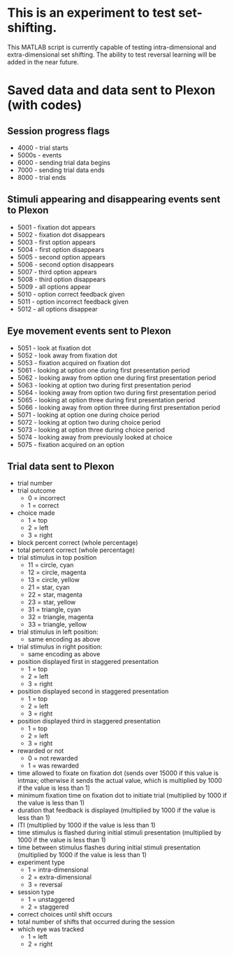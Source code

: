 # This is an experiment to test set-shifting.
This MATLAB script is currently capable of testing intra-dimensional and extra-dimensional set shifting. The ability to test reversal learning will be added in the near future.

# Saved data and data sent to Plexon (with codes)

## Session progress flags

+ 4000 - trial starts
+ 5000s - events
+ 6000 - sending trial data begins
+ 7000 - sending trial data ends
+ 8000 - trial ends

## Stimuli appearing and disappearing events sent to Plexon

+ 5001 - fixation dot appears	
+ 5002 - fixation dot disappears
+ 5003 - first option appears
+ 5004 - first option disappears
+ 5005 - second option appears
+ 5006 - second option disappears
+ 5007 - third option appears	
+ 5008 - third option disappears
+ 5009 - all options appear
+ 5010 - option correct feedback given
+ 5011 - option incorrect feedback given
+ 5012 - all options disappear

## Eye movement events sent to Plexon

+ 5051 - look at fixation dot	
+ 5052 - look away from fixation dot	
+ 5053 - fixation acquired on fixation dot
+ 5061 - looking at option one during first presentation period
+ 5062 - looking away from option one during first presentation period
+ 5063 - looking at option two during first presentation period
+ 5064 - looking away from option two during first presentation period
+ 5065 - looking at option three during first presentation period
+ 5066 - looking away from option three during first presentation period	
+ 5071 - looking at option one during choice period
+ 5072 - looking at option two during choice period
+ 5073 - looking at option three during choice period
+ 5074 - looking away from previously looked at choice
+ 5075 - fixation acquired on an option

## Trial data sent to Plexon

+ trial number             
+ trial outcome
	+ 0 = incorrect
	+ 1 = correct
+ choice made
	+ 1 = top
	+ 2 = left
	+ 3 = right
+ block percent correct (whole percentage)
+ total percent correct (whole percentage)
+ trial stimulus in top position
	+ 11 = circle, cyan
	+ 12 = circle, magenta
	+ 13 = circle, yellow
	+ 21 = star, cyan
	+ 22 = star, magenta
	+ 23 = star, yellow
	+ 31 = triangle, cyan
	+ 32 = triangle, magenta
	+ 33 = triangle, yellow
+ trial stimulus in left position:
	+ same encoding as above
+ trial stimulus in right position:
	+ same encoding as above
+ position displayed first in staggered presentation
	+ 1 = top
	+ 2 = left
	+ 3 = right
+ position displayed second in staggered presentation
	+ 1 = top
	+ 2 = left
	+ 3 = right
+ position displayed third in staggered presentation
	+ 1 = top
	+ 2 = left
	+ 3 = right
+ rewarded or not
	+ 0 = not rewarded
	+ 1 = was rewarded			
+ time allowed to fixate on fixation dot (sends over 15000 if this value is intmax; otherwise it sends the actual value, which is multiplied by 1000 if the value is less than 1)
+ minimum fixation time on fixation dot to initiate trial (multiplied by 1000 if the value is less than 1)		
+ duration that feedback is displayed (multiplied by 1000 if the value is less than 1)		
+ ITI (multiplied by 1000 if the value is less than 1)		
+ time stimulus is flashed during initial stimuli presentation (multiplied by 1000 if the value is less than 1)	
+ time between stimulus flashes during initial stimuli presentation (multiplied by 1000 if the value is less than 1)		
+ experiment type
	+ 1 = intra-dimensional
	+ 2 = extra-dimensional
	+ 3 = reversal
+ session type
	+ 1 = unstaggered
	+ 2 = staggered
+ correct choices until shift occurs
+ total number of shifts that occurred during the session
+ which eye was tracked
	+ 1 = left
	+ 2 = right